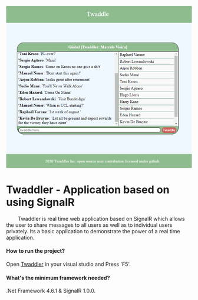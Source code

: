 ![Poster](/Twaddle/Assets/Images/readme.png)

# Twaddler - Application based on using SignalR 
&emsp;&emsp; Twaddler is real time web application based on SignalR  which allows the user to share messages to all users as well as to individual users privately. Its a basic application to demonstrate the power of a real time application. <br /> 

#### How to run the project?
Open [Twaddler](Twaddle.sln) in your visual studio and Press 'F5'.

#### What's the minimum framework needed?
.Net Framework 4.6.1 & SignalR 1.0.0.

